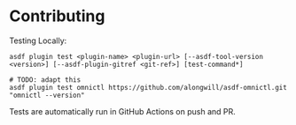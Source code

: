 # Contributing

Testing Locally:

```shell
asdf plugin test <plugin-name> <plugin-url> [--asdf-tool-version <version>] [--asdf-plugin-gitref <git-ref>] [test-command*]

# TODO: adapt this
asdf plugin test omnictl https://github.com/alongwill/asdf-omnictl.git "omnictl --version"
```

Tests are automatically run in GitHub Actions on push and PR.

